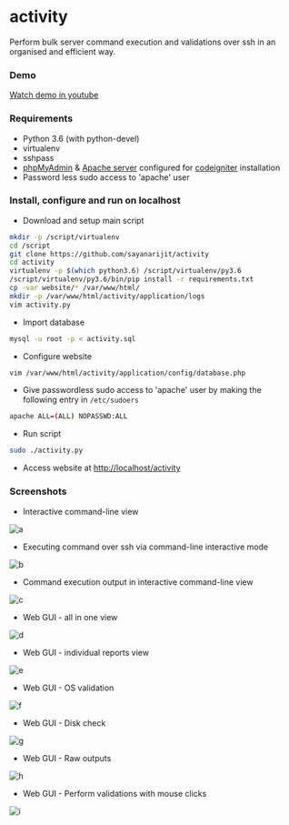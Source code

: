 # activity

Perform bulk server command execution and validations over ssh in an organised and efficient way.

### Demo

[Watch demo in youtube](https://youtu.be/WiU5vcbMvVU)

### Requirements

* Python 3.6 (with python-devel)
* virtualenv
* sshpass
* [phpMyAdmin](https://www.phpmyadmin.net/) & [Apache server](https://httpd.apache.org) configured for [codeigniter](https://codeigniter.com) installation
* Password less sudo access to 'apache' user

### Install, configure and run on localhost

* Download and setup main script
``` bash
mkdir -p /script/virtualenv
cd /script
git clone https://github.com/sayanarijit/activity
cd activity
virtualenv -p $(which python3.6) /script/virtualenv/py3.6
/script/virtualenv/py3.6/bin/pip install -r requirements.txt
cp -var website/* /var/www/html/
mkdir -p /var/www/html/activity/application/logs
vim activity.py
```

* Import database
``` bash
mysql -u root -p < activity.sql
```

* Configure website
``` bash
vim /var/www/html/activity/application/config/database.php
```

* Give passwordless sudo access to 'apache' user by making the following entry in `/etc/sudoers`
``` bash
apache ALL=(ALL) NOPASSWD:ALL
```

* Run script
``` bash
sudo ./activity.py
```
* Access website at [http://localhost/activity](http://localhost/activity)

### Screenshots

* Interactive command-line view

![a](https://github.com/sayanarijit/activity/blob/master/screenshots/a.png?raw=true)

* Executing command over ssh via command-line interactive mode

![b](https://github.com/sayanarijit/activity/blob/master/screenshots/b.png?raw=true)

* Command execution output in interactive command-line view

![c](https://github.com/sayanarijit/activity/blob/master/screenshots/c.png?raw=true)

* Web GUI - all in one view

![d](https://github.com/sayanarijit/activity/blob/master/screenshots/d.png?raw=true)

* Web GUI - individual reports view

![e](https://github.com/sayanarijit/activity/blob/master/screenshots/e.png?raw=true)


* Web GUI - OS validation

![f](https://github.com/sayanarijit/activity/blob/master/screenshots/f.png?raw=true)


* Web GUI - Disk check

![g](https://github.com/sayanarijit/activity/blob/master/screenshots/g.png?raw=true)


* Web GUI - Raw outputs

![h](https://github.com/sayanarijit/activity/blob/master/screenshots/h.png?raw=true)


* Web GUI - Perform validations with mouse clicks

![i](https://github.com/sayanarijit/activity/blob/master/screenshots/i.png?raw=true)
